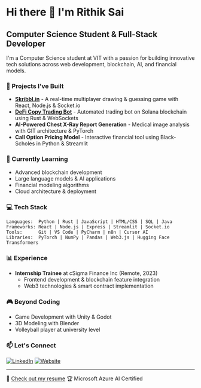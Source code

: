 # Hi there 👋 I'm Rithik Sai

## Computer Science Student & Full-Stack Developer

I'm a Computer Science student at VIT with a passion for building innovative tech solutions across web development, blockchain, AI, and financial models.

### 🔭 Projects I've Built

- [**Skribbl.in**](https://github.com/rithiksai/scribble-game) - A real-time multiplayer drawing & guessing game with React, Node.js & Socket.io
- [**DeFi Copy Trading Bot**](https://github.com/rithiksai/solona_copy_trade) - Automated trading bot on Solana blockchain using Rust & WebSockets
- **AI-Powered Chest X-Ray Report Generation** - Medical image analysis with GIT architecture & PyTorch
- **Call Option Pricing Model** - Interactive financial tool using Black-Scholes in Python & Streamlit

### 🌱 Currently Learning

- Advanced blockchain development
- Large language models & AI applications
- Financial modeling algorithms
- Cloud architecture & deployment

### 💻 Tech Stack

```
Languages:  Python | Rust | JavaScript | HTML/CSS | SQL | Java
Frameworks: React | Node.js | Express | Streamlit | Socket.io
Tools:      Git | VS Code | PyCharm | n8n | Cursor AI
Libraries:  PyTorch | NumPy | Pandas | Web3.js | Hugging Face Transformers
```

### 📊 Experience

- **Internship Trainee** at cSigma Finance Inc (Remote, 2023)
  - Frontend development & blockchain feature integration
  - Web3 technologies & smart contract implementation

### 🎮 Beyond Coding

- Game Development with Unity & Godot
- 3D Modeling with Blender 
- Volleyball player at university level

### 📫 Let's Connect

[![LinkedIn](https://img.shields.io/badge/LinkedIn-0077B5?style=for-the-badge&logo=linkedin&logoColor=white)](https://www.linkedin.com/in/rithik-sai-295bbb256/)
[![Website](https://img.shields.io/badge/Website-000000?style=for-the-badge&logo=About.me&logoColor=white)](https://rithiksai.com)

---

📝 [Check out my resume](https://drive.google.com/file/d/1XtomA3ziSdAQUB6ouMe6pPxG-P_PRcfo/view?usp=sharing)
🏆 Microsoft Azure AI Certified
